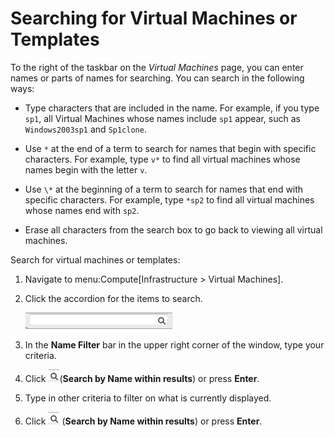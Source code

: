 # Searching for Virtual Machines or Templates

To the right of the taskbar on the *Virtual Machines* page, you can
enter names or parts of names for searching. You can search in the
following ways:

  - Type characters that are included in the name. For example, if you
    type `sp1`, all Virtual Machines whose names include `sp1` appear,
    such as `Windows2003sp1` and `Sp1clone`.

  - Use `*` at the end of a term to search for names that begin with
    specific characters. For example, type `v*` to find all virtual
    machines whose names begin with the letter `v`.

  - Use `\*` at the beginning of a term to search for names that end
    with specific characters. For example, type `*sp2` to find all
    virtual machines whose names end with `sp2`.

  - Erase all characters from the search box to go back to viewing all
    virtual machines.

Search for virtual machines or templates:

1.  Navigate to menu:Compute\[Infrastructure \> Virtual Machines\].

2.  Click the accordion for the items to search.

    ![2136](/images/2136.png)

3.  In the **Name Filter** bar in the upper right corner of the window,
    type your criteria.

4.  Click ![2135](/images/2135.png)(**Search by Name within results**)
    or press **Enter**.

5.  Type in other criteria to filter on what is currently displayed.

6.  Click ![2135](/images/2135.png) (**Search by Name within results**)
    or press **Enter**.
